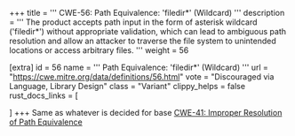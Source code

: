 +++
title = '''
CWE-56: Path Equivalence: 'filedir*' (Wildcard)
'''
description	= '''
The product accepts path input in the form of asterisk wildcard ('filedir*') without appropriate validation, which can lead to ambiguous path resolution and allow an attacker to traverse the file system to unintended locations or access arbitrary files.
'''
weight = 56

[extra]
id = 56
name = '''
Path Equivalence: 'filedir*' (Wildcard)
'''
url = "https://cwe.mitre.org/data/definitions/56.html"
vote = "Discouraged via Language, Library Design"
class = "Variant"
clippy_helps = false
rust_docs_links = [

]
+++
Same as whatever is decided for base [CWE-41: Improper Resolution of Path Equivalence](/rust-are-we-secure-yet/cwes/cwe-41)
